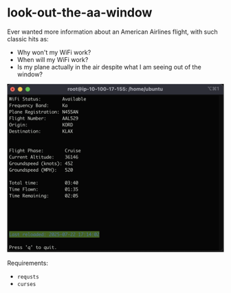 # look-out-the-aa-window

Ever wanted more information about an American Airlines flight, with such classic hits as:
* Why won't my WiFi work?
* When will my WiFi work?
* Is my plane actually in the air despite what I am seeing out of the window?

![alt text][console]

[console]: ./images/main.png "Console Output. Yippe!"

Requirements:
* `requsts`
* `curses`